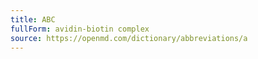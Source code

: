 ```yaml
---
title: ABC
fullForm: avidin-biotin complex
source: https://openmd.com/dictionary/abbreviations/a
---
```

